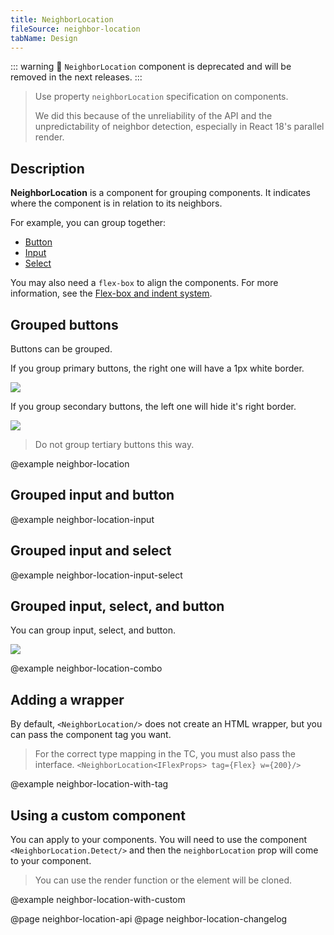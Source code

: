 ```yaml
---
title: NeighborLocation
fileSource: neighbor-location
tabName: Design
---
```


::: warning
:rotating_light: `NeighborLocation` component is deprecated and will be removed in the next releases.
:::

> Use property `neighborLocation` specification on components.
>
> We did this because of the unreliability of the API and the unpredictability of neighbor detection, especially in
> React 18's parallel render.

## Description

**NeighborLocation** is a component for grouping components. It indicates where the component is in relation to its
neighbors.

For example, you can group together:

- [Button](/components/button/)
- [Input](/components/input/)
- [Select](/components/select)

You may also need a `flex-box` to align the components. For more information, see
the [Flex-box and indent system](/layout/box-system/).

## Grouped buttons

Buttons can be grouped.

If you group primary buttons, the right one will have a 1px white border.

![](static/primary-buttons-group.png)

If you group secondary buttons, the left one will hide it's right border.

![](static/secondary-buttons-group.png)

> Do not group tertiary buttons this way.

@example neighbor-location

## Grouped input and button

@example neighbor-location-input

## Grouped input and select

@example neighbor-location-input-select

## Grouped input, select, and button

You can group input, select, and button.

![](static/combo.png)

@example neighbor-location-combo

## Adding a wrapper

By default, `<NeighborLocation/>` does not create an HTML wrapper, but you can pass the component tag you want.

> For the correct type mapping in the TC, you must also pass the interface.
> `<NeighborLocation<IFlexProps> tag={Flex} w={200}/>`

@example neighbor-location-with-tag

## Using a custom component

You can apply <NeighborLocation/> to your components. You will need to use the component `<NeighborLocation.Detect/>`
and
then the `neighborLocation` prop will come to your component.

> You can use the render function or the element will be cloned.

@example neighbor-location-with-custom

@page neighbor-location-api
@page neighbor-location-changelog

